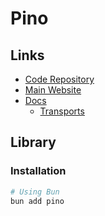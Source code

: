 # Pino

<!--
https://github.com/supersoniko/hono-api-starter/blob/main/libraries/logger/lib/pino.logger.ts
-->

<!--
https://medium.com/tech-brant/stop-using-winston-or-log4js-for-your-logs-heres-why-93b9e32bdb3b
-->

## Links

- [Code Repository](https://github.com/pinojs/pino)
- [Main Website](https://getpino.io)
- [Docs](https://getpino.io/#/docs)
  - [Transports](https://getpino.io/#/docs/transports)

## Library

### Installation

```sh
# Using Bun
bun add pino
```

<!--
Multiple Targets

https://github.com/AzureFlow/px-mobile-api/blob/main/src/api/logger.ts
-->

